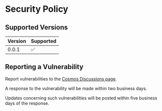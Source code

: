 # Security Policy

## Supported Versions

| Version | Supported          |
| ------- | ------------------ |
| 0.0.1   | :white_check_mark: |

## Reporting a Vulnerability

Report vulnerabilities to the [Cosmos Discussions page](https://github.com/Sam-Aster/Cosmos/discussions/1).

A response to the vulnerability will be made within two business days.

Updates concerning such vulnerabilities will be posted within five business days of the response.
